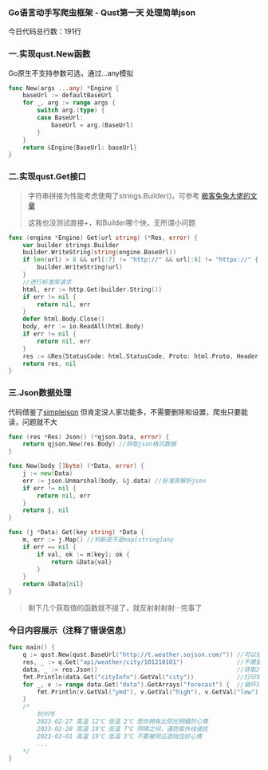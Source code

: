 ### Go语言动手写爬虫框架 - Qust第一天 处理简单json

今日代码总行数：191行

### 一.实现qust.New函数

Go原生不支持参数可选，通过...any模拟

```go
func New(args ...any) *Engine {
	baseUrl := defaultBaseUrl
	for _, arg := range args {
		switch arg.(type) {
		case BaseUrl:
			baseUrl = arg.(BaseUrl)
		}
	}
	return &Engine{BaseUrl: baseUrl}
}
```

### 二.实现qust.Get接口

> 字符串拼接为性能考虑使用了strings.Builder()，可参考 [极客兔兔大佬的文章](https://geektutu.com/post/hpg-string-concat.html)
>
> 这我也没测试直接+，和Builder哪个快，无所谓小问题

```go
func (engine *Engine) Get(url string) (*Res, error) {
	var builder strings.Builder
	builder.WriteString(string(engine.BaseUrl))
	if len(url) > 8 && url[:7] != "http://" && url[:8] != "https://" {
		builder.WriteString(url)
	}
    //进行标准库请求
	html, err := http.Get(builder.String())
	if err != nil {
		return nil, err
	}
	defer html.Body.Close()
	body, err := io.ReadAll(html.Body)
	if err != nil {
		return nil, err
	}
	res := &Res{StatusCode: html.StatusCode, Proto: html.Proto, Header: html.Header, Body: body}
	return res, nil
}
```

### 三.Json数据处理

代码借鉴了[simplejson](https://github.com/bitly/go-simplejson) 但肯定没人家功能多，不需要删除和设置，爬虫只要能读，问题就不大

```go
func (res *Res) Json() (*qjson.Data, error) {
	return qjson.New(res.Body) //获取json格式数据
}

func New(body []byte) (*Data, error) {
	j := new(Data) 
	err := json.Unmarshal(body, &j.data) //标准库解析json
	if err != nil {
		return nil, err
	}
	return j, nil
}

func (j *Data) Get(key string) *Data {
	m, err := j.Map() //判断是不是map[string]any
	if err == nil {
		if val, ok := m[key]; ok {
			return &Data{val}
		}
	}
	return &Data{nil}
}
```

> 剩下几个获取值的函数就不提了，就反射射射射···完事了

### 今日内容展示（注释了错误信息）

```go
func main() {
	q := qust.New(qust.BaseUrl("http://t.weather.sojson.com/")) //可以指定根网址
	res, _ := q.Get("api/weather/city/101210101")               //不需要全网址，会自动拼接
	data, _ := res.Json()                                       //获取Json格式数据
	fmt.Println(data.Get("cityInfo").GetVal("city"))            //打印城市信息
	for _, v := range data.Get("data").GetArrays("forecast") {  //循环打印两星期内的天气情况
		fmt.Println(v.GetVal("ymd"), v.GetVal("high"), v.GetVal("low"), v.GetVal("notice"))
	}
	/*
		杭州市
		2023-02-27 高温 12℃ 低温 2℃ 愿你拥有比阳光明媚的心情
		2023-02-28 高温 19℃ 低温 7℃ 阴晴之间，谨防紫外线侵扰
		2023-03-01 高温 19℃ 低温 3℃ 不要被阴云遮挡住好心情
		...
	*/
}
```

